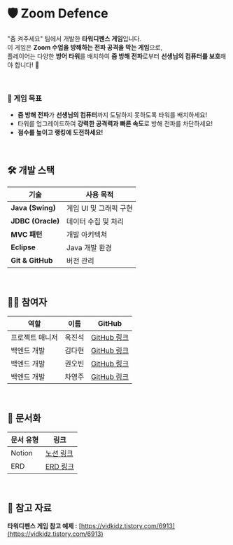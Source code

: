 # 🛡️ Zoom Defence

"줌 켜주세요" 팀에서 개발한 **타워디펜스 게임**입니다.  
이 게임은 **Zoom 수업을 방해하는 전파 공격을 막는 게임**으로,  
플레이어는 다양한 **방어 타워**를 배치하여 **줌 방해 전파**로부터 **선생님의 컴퓨터를 보호**해야 합니다! 🎯

<br>

### **🏰 게임 목표**

-   **줌 방해 전파**가 **선생님의 컴퓨터**까지 도달하지 못하도록 타워를 배치하세요!
-   타워를 업그레이드하여 **강력한 공격력과 빠른 속도**로 방해 전파를 차단하세요!
-   **점수를 높이고 랭킹에 도전하세요!**

<br>

## **🛠️ 개발 스택**

| 기술              | 사용 목적              |
| ----------------- | ---------------------- |
| **Java (Swing)**  | 게임 UI 및 그래픽 구현 |
| **JDBC (Oracle)** | 데이터 수집 및 처리    |
| **MVC 패턴**      | 개발 아키텍쳐          |
| **Eclipse**       | Java 개발 환경         |
| **Git & GitHub**  | 버전 관리              |

<br>

## **🧑‍💻 참여자**
| 역할            | 이름   | GitHub                                     |
| --------------- | ------ | ------------------------------------------ |
| 프로젝트 매니저 | 옥진석 | [GitHub 링크](https://github.com/JJOK97) |
| 백엔드 개발     | 김다현 | [GitHub 링크](https://github.com/KDH0103)  |
| 백엔드 개발     | 권오빈 | [GitHub 링크](https://github.com/fivebin)  |
| 백엔드 개발     | 차영주 | [GitHub 링크](https://github.com/CYJMK1)  |

<br>

## **📜 문서화**

| 문서 유형   | 링크                                                                       |
| ----------- | -------------------------------------------------------------------------- |
| Notion      | [노션 링크](https://www.notion.so/1ac65c9dcc0a803dba85f8606fc6efe7)        |
| ERD         | [ERD 링크](https://www.erdcloud.com/d/vMYYPaHuAampxKKMH)                   |

<br>

## **📌 참고 자료**

**타워디펜스 게임 참고 예제 :** [https://vidkidz.tistory.com/6913](https://vidkidz.tistory.com/6913)
